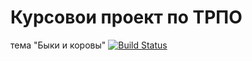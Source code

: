 # Курсовои проект по ТРПО
тема "Быки и коровы"
[![Build Status](https://travis-ci.org/esheNid/bulls-and-cows.svg?branch=master)](https://travis-ci.org/esheNid/bulls-and-cows)
